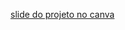 <a href="https://www.canva.com/design/DAGpNA_L9uU/Qw9idBYIUs2Kvnq8zrF11w/edit?utm_content=DAGpNA_L9uU&utm_campaign=designshare&utm_medium=link2&utm_source=sharebutton "> slide do projeto no canva <a>
